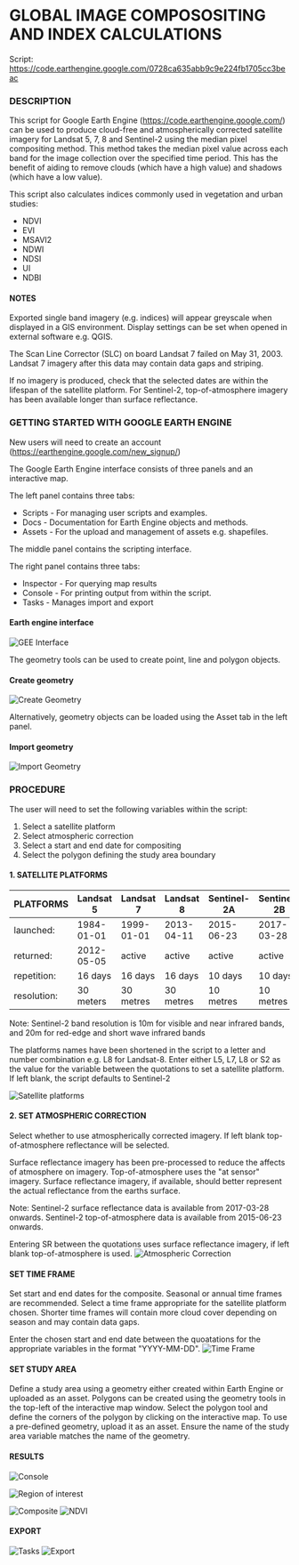 # GLOBAL IMAGE COMPOSOSITING AND INDEX CALCULATIONS

Script: https://code.earthengine.google.com/0728ca635abb9c9e224fb1705cc3beac

### DESCRIPTION

This script for Google Earth Engine (https://code.earthengine.google.com/) can be used to produce cloud-free and atmospherically corrected satellite imagery for Landsat 5, 7, 8 and Sentinel-2 using the median pixel compositing method. This 
method takes the median pixel value across each band for the image collection over the specified
time period. This has the benefit of aiding to remove clouds (which have a high value) and 
shadows (which have a low value).

This script also calculates indices commonly used in vegetation and urban studies:
* NDVI
* EVI
* MSAVI2
* NDWI
* NDSI
* UI
* NDBI

#### NOTES
Exported single band imagery (e.g. indices) will appear greyscale when displayed in a GIS environment. Display settings can be set when opened in external software e.g. QGIS.
 
The Scan Line Corrector (SLC) on board Landsat 7 failed on May 31, 2003. Landsat 7 imagery
after this data may contain data gaps and striping.

If no imagery is produced, check that the selected dates are within the lifespan of the 
satellite platform. For Sentinel-2, top-of-atmosphere imagery has been available longer 
than surface reflectance.

### GETTING STARTED WITH GOOGLE EARTH ENGINE
New users will need to create an account (https://earthengine.google.com/new_signup/)

The Google Earth Engine interface consists of three panels and an interactive map.

The left panel contains three tabs:
* Scripts - For managing user scripts and examples.
* Docs - Documentation for Earth Engine objects and methods.
* Assets - For the upload and management of assets e.g. shapefiles.

The middle panel contains the scripting interface.

The right panel contains three tabs:
* Inspector - For querying map results
* Console - For printing output from within the script.
* Tasks - Manages import and export

#### Earth engine interface
![GEE Interface](Workspace.PNG)

The geometry tools can be used to create point, line and polygon objects.
#### Create geometry
![Create Geometry](geometry.png)

Alternatively, geometry objects can be loaded using the Asset tab in the left panel.
#### Import geometry
![Import Geometry](Assets.png)

### PROCEDURE
The user will need to set the following variables within the script:
1. Select a satellite platform
2. Select atmospheric correction
3. Select a start and end date for compositing
4. Select the polygon defining the study area boundary

#### 1. SATELLITE PLATFORMS

 PLATFORMS | Landsat 5 | Landsat 7 |  Landsat 8   |  Sentinel-2A | Sentinel-2B                             
-----------|-----------|-----------|--------------|--------------|------------
 launched: | 1984-01-01 | 1999-01-01 | 2013-04-11 | 2015-06-23 | 2017-03-28
 returned: | 2012-05-05 | active | active |  active | active
 repetition: | 16 days | 16 days | 16 days |  10 days | 10 days
 resolution: | 30 meters | 30 metres | 30 metres |  10 metres | 10 metres

Note: Sentinel-2 band resolution is 10m for visible and near infrared bands, and 20m for red-edge and short wave infrared bands

The platforms names have been shortened in the script to a letter and number combination e.g. L8 for Landsat-8. 
Enter either L5, L7, L8 or S2 as the value for the variable between the quotations to set a satellite platform. If left blank, the script defaults to Sentinel-2

![Satellite platforms](SatellitePlatform.PNG)

#### 2. SET ATMOSPHERIC CORRECTION

Select whether to use atmospherically corrected imagery.
If left blank top-of-atmosphere reflectance will be selected.

Surface reflectance imagery has been pre-processed to reduce the affects of atmosphere on imagery.
Top-of-atmosphere uses the "at sensor" imagery.
Surface reflectance imagery, if available, should better represent the actual reflectance from the earths surface.

Note: Sentinel-2 surface reflectance data is available from 2017-03-28 onwards.
Sentinel-2 top-of-atmosphere data is available from 2015-06-23 onwards.

Entering SR between the quotations uses surface reflectance imagery, if left blank top-of-atmosphere is used.
![Atmospheric Correction](ATMOS.PNG)

#### SET TIME FRAME

Set start and end dates for the composite. Seasonal or annual time frames are recommended.
Select a time frame appropriate for the satellite platform chosen. Shorter time frames
will contain more cloud cover depending on season and may contain data gaps.

Enter the chosen start and end date between the quoatations for the appropriate variables in the format "YYYY-MM-DD".
![Time Frame](TimeFrame.PNG)

#### SET STUDY AREA

Define a study area using a geometry either created within Earth Engine or uploaded as an asset.
Polygons can be created using the geometry tools in the top-left of the interactive map window. Select the polygon tool and define the corners of the polygon by clicking on the interactive map.
To use a pre-defined geometry, upload it as an asset. 
Ensure the name of the study area variable matches the name of the geometry.

#### RESULTS
![Console](Console.PNG)

![Region of interest](ROI.png)

![Composite](ROI_Imagery.png)
![NDVI](NDVI.png)

#### EXPORT
![Tasks](Tasks.PNG)
![Export](Export.PNG)
